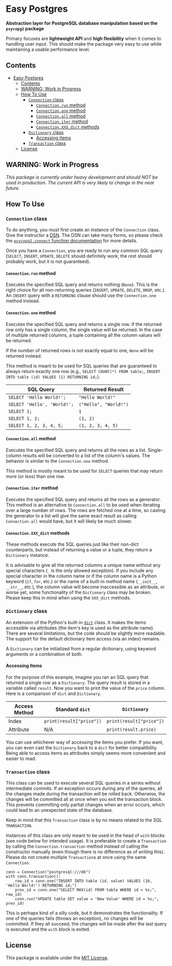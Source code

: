 # Easy Postgres

**Abstraction layer for PostgreSQL database manipulation based on the `psycopg2` package**

Primary focuses are **lightweight API** and **high flexibility** when it comes to handling user input. This should make the package very easy to use while maintaining a usable performance level.

## Contents

- [Easy Postgres](#easy-postgres)
  - [Contents](#contents)
  - [WARNING: Work in Progress](#warning-work-in-progress)
  - [How To Use](#how-to-use)
    - [`Connection` class](#connection-class)
      - [`Connection.run` method](#connectionrun-method)
      - [`Connection.one` method](#connectionone-method)
      - [`Connection.all` method](#connectionall-method)
      - [`Connection.iter` method](#connectioniter-method)
      - [`Connection.XXX_dict` methods](#connectionxxxdict-methods)
    - [`Dictionary` class](#dictionary-class)
      - [Accessing Items](#accessing-items)
    - [`Transaction` class](#transaction-class)
  - [License](#license)

## WARNING: Work in Progress

*This package is currently under heavy development and should NOT be used in production. The current API is very likely to change in the near future.*

## How To Use

### `Connection` class

To do anything, you must first create an instance of the `Connection` class. Give the instructor a [DSN](https://en.wikipedia.org/wiki/Data_source_name). The DSN can take many forms, so please check the [`psycopg2.connect` function documentation](http://initd.org/psycopg/docs/module.html#psycopg2.connect) for more details.

Once you have a `Connection`, you are ready to run any common SQL query (`SELECT`, `INSERT`, `UPDATE`, `DELETE` should definitely work; the rest should probably work, but it is not guaranteed).

#### `Connection.run` method

Executes the specified SQL query and returns nothing (`None`). This is the right choice for all non-returning queries (`INSERT`, `UPDATE`, `DELETE`, `DROP`, etc.). An `INSERT` query with a `RETURNING` clause should use the `Connection.one` method instead.

#### `Connection.one` method

Executes the specified SQL query and returns a single row. If the returned row only has a single column, the single value will be returned. In the case of multiple returned columns, a tuple containing all the column values will be returned.

If the number of returned rows is not exactly equal to one, `None` will be returned instead.

This method is meant to be used for SQL queries that are guaranteed to always return exactly one row (e.g., `SELECT COUNT(*) FROM table;`, `INSERT INTO table (id) VALUES (1) RETURNING id;`).

| SQL Query                   | Returned Result       |
| --------------------------- | --------------------- |
| `SELECT 'Hello World!';`    | `"Hello World!"`      |
| `SELECT 'Hello', 'World!';` | `("Hello", "World!")` |
| `SELECT 1;`                 | `1`                   |
| `SELECT 1, 2;`              | `(1, 2)`              |
| `SELECT 1, 2, 3, 4, 5;`     | `(1, 2, 3, 4, 5)`     |

#### `Connection.all` method

Executes the specified SQL query and returns all the rows as a list. Single-column results will be converted to a list of the column's values. The behavior is similar to the `Connection.one` method.

This method is mostly meant to be used for `SELECT` queries that may return more (or less) than one row.

#### `Connection.iter` method

Executes the specified SQL query and returns all the rows as a generator. This method is an alternative to `Connection.all` to be used when iterating over a large number of rows. The rows are fetched one at a time, so casting the generator to a list will give the same exact result as calling `Connection.all` would have, but it will likely be much slower.

#### `Connection.XXX_dict` methods

These methods execute the SQL queries just like their non-dict counterparts, but instead of returning a value or a tuple, they return a `Dictionary` instance.

It is advisable to give all the returned columns a unique name without any special characters (`_` is the only allowed exception). If you include any special character in the column name or if the column name is a Python keyword (`if`, `for`, etc.) or the name of a built-in method name (`__init__`, `__str__`, etc.), the column value will become inaccessible as an attribute, or worse yet, some functionality of the `Dictionary` class may be broken. Please keep this in mind when using the `XXX_dict` methods.

### `Dictionary` class

An extension of the Python's built-in [`dict`](https://docs.python.org/3/library/stdtypes.html#dict) class. It makes the items accessible via attributes (the item's key is used as the attribute name). There are several limitations, but the code should be slightly more readable. The support for the default dictionary item access (via an index) remains.

A `Dictionary` can be initialized from a regular dictionary, using keyword arguments or a combination of both.

#### Accessing Items

For the purpose of this example, imagine you ran an SQL query that returned a single row as a `Dictionary`. The query result is stored in a variable called `result`. Now you want to print the value of the `price` column. Here is a comparison of `dict` and `Dictionary`.

| Access Method | Standard `dict`          | `Dictionary`             |
| ------------- | ------------------------ | ------------------------ |
| Index         | `print(result["price"])` | `print(result["price"])` |
| Attribute     | N/A                      | `print(result.price)`    |

You can use whichever way of accessing the items you prefer. If you want, you can even cast the `Dictionary` back to a `dict` for better compatibility. Being able to access items as attributes simply seems more convenient and easier to read.

### `Transaction` class

This class can be used to execute several SQL queries in a series without intermediate commits. If an exception occurs during any of the queries, all the changes made during the transaction will be rolled back. Otherwise, the changes will be committed all at once when you exit the transaction block. This prevents committing only partial changes when an error occurs, which could lead to an unexpected state of the database.

Keep in mind that this `Transaction` class is by no means related to the SQL `TRANSACTION`.

Instances of this class are only meant to be used in the head of `with` blocks (see code below for intended usage). It is preferable to create a `Transaction` by calling the `Connection.transaction` method instead of calling the constructor manually (even though there is no difference as of writing this). Please do not create multiple `Transaction`s at once using the same `Connection`.

```py3
conn = Connection("postgresql:///db")
with conn.transaction():
    row_id = conn.one("INSERT INTO table (id, value) VALUES (10, 'Hello World!') RETURNING id;")
    prev_id = conn.one("SELECT MAX(id) FROM table WHERE id < %s;", row_id)
    conn.run("UPDATE table SET value = 'New Value' WHERE id = %s;", prev_id)
```

This is perhaps kind of a silly code, but it demonstrates the functionality. If one of the queries fails (throws an exception), no changes will be committed. If they all succeed, the changes will be made after the last query is executed and the `with` block is exited.

## License

This package is available under the [MIT License](https://en.wikipedia.org/wiki/MIT_License).
